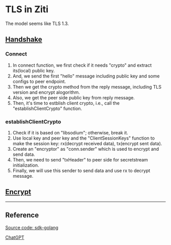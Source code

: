 # TLS in Ziti

The model seems like TLS 1.3.

## [Handshake](handshake.md)

### Connect

1. In connect function, we first check if it needs "crypto" and extract its(local) public key.
2. And, we send the first "hello" message including public key and some configs to peer endpoint.
3. Then we get the crypto method from the reply message, including TLS version and encrypt alogorithm.
4. Also, we get the peer side public key from reply message.
5. Then, it's time to estblish client crypto, i.e., call the "establishClientCrypto" function.

### establishClientCrypto

1. Check if it is based on "libsodium"; otherwise, break it.
2. Use local key and peer key and the "ClientSessionKeys" function to make the session key: rx(decrypt received data), tx(encrypt sent data).
3. Create an "encryptor" as "conn.sender" which is used to encrypt and send data.
4. Then, we need to send "txHeader" to peer side for secretstream initialization.
5. Finally, we will use this sender to send data and use rx to decrypt message.

## [Encrypt](encrypt.md)

---

## Reference

[Source code: sdk-golang](https://github.com/openziti/sdk-golang)

[ChatGPT](https://openai.com/chatgpt/)